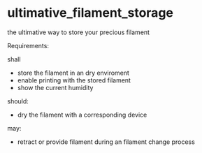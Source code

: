 # ultimative_filament_storage
the ultimative way to store your precious filament

Requirements:

shall
 - store the filament in an dry enviroment
 - enable printing with the stored filament
 - show the current humidity

 should:
  - dry the filament with a corresponding device

 may:
  - retract or provide filament during an filament change process
